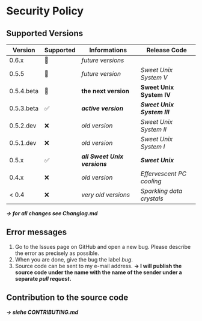 # Security Policy

## Supported Versions

| Version     | Supported          | Informations                        | Release Code                 |
| ----------- | ------------------ | ----------------------------------- | ---------------------------- |
| 0.6.x       | :crystal_ball:     | *future versions*                   |                              |
| 0.5.5       | :crystal_ball:     | *future version*                    | *Sweet Unix System V*        |
| 0.5.4.beta  | :crystal_ball:     | **the next version**                | **Sweet Unix System IV**     |
| 0.5.3.beta  | :white_check_mark: | ***active version***                | ***Sweet Unix System III***  |
| 0.5.2.dev   | :x:                | *old version*                       | *Sweet Unix System II*       |
| 0.5.1.dev   | :x:                | *old version*                       | *Sweet Unix System I*        |
| 0.5.x       | :white_check_mark: | ***all Sweet Unix versions***       | ***Sweet Unix***             |               
| 0.4.x       | :x:                | *old version*                       | *Effervescent PC cooling*    |
| < 0.4       | :x:                | *very old versions*                 | *Sparkling data crystals*    |

***→ for all changes see Changlog.md***

## Error messages 
1. Go to the Issues page on GitHub and open a new bug. Please describe the error as precisely as possible. 
2. When you are done, give the bug the label *bug*. 
3. Source code can be sent to my e-mail address. **→ I will publish the source code under the name with the name of the sender under a separate *pull request*.**

## Contribution to the source code
***→ siehe CONTRIBUTING.md*** 
